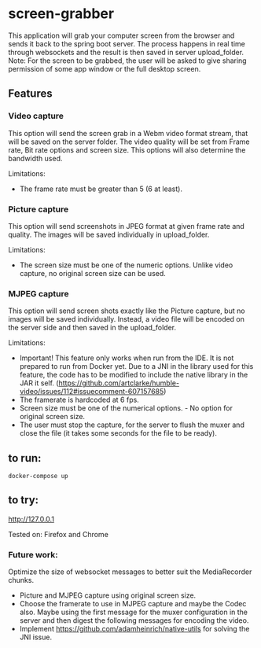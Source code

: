 # screen-grabber

This application will grab your computer screen from the browser and sends it back to the spring boot server. The process happens in real time through websockets and the result is then saved in server upload_folder.
Note: For the screen to be grabbed, the user will be asked to give sharing permission of some app window or the full desktop screen.

## Features

### Video capture 
This option will send the screen grab in a Webm video format stream, that will be saved on the server folder.
The video quality will be set from Frame rate, Bit rate options and screen size.  This options will also determine the bandwidth used. 

Limitations:
- The frame rate must be greater than 5 (6 at least).


### Picture capture
This option will send screenshots in JPEG format at given frame rate and quality. The images will be saved individually in upload_folder.

Limitations:
- The screen size must be one of the numeric options. Unlike video capture, no original screen size can be used.


### MJPEG capture
This option will send screen shots exactly like the Picture capture, but no images will be saved individually. Instead, a video file will be encoded on the server side and then saved in the upload_folder.

Limitations: 
- Important! This feature only works when run from the IDE. It is not prepared to run from Docker yet. Due to a JNI in the library used for this feature, the code has to be modified to include the native library in the JAR it self.  (https://github.com/artclarke/humble-video/issues/112#issuecomment-607157685)
- The framerate is hardcoded at 6 fps.
- Screen size must be one of the numerical options. - No option for original screen size.
- The user must stop the capture, for the server to flush the muxer and close the file (it takes some seconds for the file to be ready).




## to run:

`docker-compose up`

## to try:

http://127.0.0.1


Tested on: Firefox and Chrome

### Future work:
Optimize the size of websocket messages to better suit the MediaRecorder chunks.
- Picture and MJPEG capture using original screen size.
- Choose the framerate to use in MJPEG capture and maybe the Codec also. Maybe using the first message for the muxer configuration in the server and then digest the following messages for encoding the video.
- Implement https://github.com/adamheinrich/native-utils for solving the JNI issue.